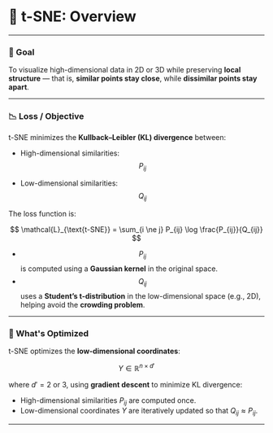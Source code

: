 # 📘 t-SNE: Overview

---

### 🎯 Goal

To visualize high-dimensional data in 2D or 3D while preserving **local structure** — that is, **similar points stay close**, while **dissimilar points stay apart**.

---

### 📉 Loss / Objective

t-SNE minimizes the **Kullback–Leibler (KL) divergence** between:

- High-dimensional similarities:  $$P_{ij}$$  

- Low-dimensional similarities:  $$Q_{ij}$$

The loss function is:

$$
\mathcal{L}_{\text{t-SNE}} = \sum_{i \ne j} P_{ij} \log \frac{P_{ij}}{Q_{ij}}
$$

- $$P_{ij}$$ is computed using a **Gaussian kernel** in the original space.
- $$Q_{ij}$$ uses a **Student’s t-distribution** in the low-dimensional space (e.g., 2D), helping avoid the **crowding problem**.

---

### 🧠 What's Optimized

t-SNE optimizes the **low-dimensional coordinates**:

$$
Y \in \mathbb{R}^{n \times d'}
$$

where $d' = 2$ or $3$, using **gradient descent** to minimize KL divergence:

- High-dimensional similarities $P_{ij}$ are computed once.
- Low-dimensional coordinates $Y$ are iteratively updated so that $Q_{ij} \approx P_{ij}$.

---
